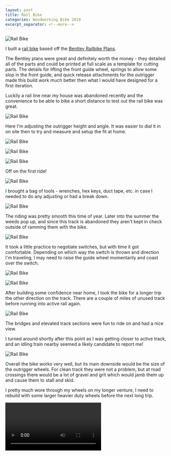 ```yaml
---
layout: post
title: Rail Bike
categories: Woodworking Bike 2019
excerpt_separator: <!--more-->
---
```


![Rail Bike](/images/rail-bike/0.jpg)

I built a [rail bike](https://en.wikipedia.org/wiki/Draisine#Dressin,_velorail,_trolley,_or_railbike) based off the [Bentley Railbike Plans](http://rrbike.freeservers.com).
<!--more-->
The Bentley plans were great and definitely worth the money - they detailed all of the parts and could be printed at full scale as a template for cutting parts.  The details for lifting the front guide wheel, springs to allow some slop in the front guide, and quick release attachments for the outrigger made this build work much better then what I would have designed for a first iteration.

Luckily a rail line near my house was abandoned recently and the convenience to be able to bike a short distance to test out the rail bike was great.

![Rail Bike](/images/rail-bike/1.jpg)

Here I'm adjusting the outrigger height and angle.  It was easier to dial it in on site then to try and measure and setup the fit at home.

![Rail Bike](/images/rail-bike/2.jpg)

![Rail Bike](/images/rail-bike/3.jpg)

![Rail Bike](/images/rail-bike/4.jpg)

Off on the first ride!

![Rail Bike](/images/rail-bike/5.jpg)

I brought a bag of tools - wrenches, hex keys, duct tape, etc. in case I needed to do any adjusting or had a break down.

![Rail Bike](/images/rail-bike/6.jpg)

The riding was pretty smooth this time of year.  Later into the summer the weeds pop up, and since this track is abandoned they aren't kept in check outside of ramming them with the bike.

![Rail Bike](/images/rail-bike/7.jpg)

It took a little practice to negotiate switches, but with time it got comfortable.  Depending on which way the switch is thrown and direction I'm traveling, I may need to raise the guide wheel momentarily and coast over the switch.

![Rail Bike](/images/rail-bike/8.jpg)

![Rail Bike](/images/rail-bike/9.jpg)

After building some confidence near home, I took the bike for a longer trip the other direction on the track.  There are a couple of miles of unused track before running into active rail again.

![Rail Bike](/images/rail-bike/10.jpg)

The bridges and elevated track sections were fun to ride on and had a nice view.

I turned around shortly after this point as I was getting closer to active track, and an idling train nearby seemed a likely candidate to report me!

![Rail Bike](/images/rail-bike/11.jpg)

Overall the bike works very well, but its main downside would be the size of the outrigger wheels.  For clean track they were not a problem, but at road crossings there would be a lot of gravel and grit which would jamb them up and cause them to stall and skid.

I pretty much wore through my wheels on my longer venture, I need to rebuild with some larger heavier duty wheels before the next long trip.

<video controls>
  <source src="/images/rail-bike/0.mp4" type="video/mp4">
</video>
